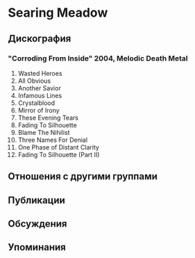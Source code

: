 # Searing Meadow



## Дискография

### "Corroding From Inside" 2004, Melodic Death Metal

01. Wasted Heroes 
02. All Obvious 
03. Another Savior 
04. Infamous Lines 
05. Crystalblood 
06. Mirror of Irony 
07. These Evening Tears 
08. Fading To Silhouette 
09. Blame The Nihilist 
10. Three Names For Denial 
11. One Phase of Distant Clarity 
12. Fading To Silhouette (Part II)


## Отношения с другими группами


## Публикации


## Обсуждения


## Упоминания

